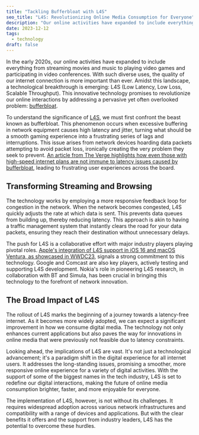 ```yaml
---
title: "Tackling Bufferbloat with L4S"
seo_title: "L4S: Revolutionizing Online Media Consumption for Everyone"
description: "Our online activities have expanded to include everything from streaming movies and music to playing video games and participating in video conferences. With such diverse uses, the quality of our internet connection is more important than ever. L4S promises to revolutionize our online interactions by addressing a pervasive yet often overlooked problem: bufferbloat."
date: 2023-12-12
tags:
  - technology
draft: false
---
```



In the early 2020s, our online activities have expanded to include everything from streaming movies and music to playing video games and participating in video conferences. With such diverse uses, the quality of our internet connection is more important than ever. Amidst this landscape, a technological breakthrough is emerging: L4S (Low Latency, Low Loss, Scalable Throughput). This innovative technology promises to revolutionize our online interactions by addressing a pervasive yet often overlooked problem: [bufferbloat](https://www.bufferbloat.net/projects/bloat/wiki/Introduction/).

To understand the significance of [L4S](https://www.bell-labs.com/research-innovation/projects-and-initiatives/l4s/), we must first confront the beast known as bufferbloat. This phenomenon occurs when excessive buffering in network equipment causes high latency and jitter, turning what should be a smooth gaming experience into a frustrating series of lags and interruptions. This issue arises from network devices hoarding data packets attempting to avoid packet loss, ironically creating the very problem they seek to prevent. [An article from The Verge highlights how even those with high-speed internet plans are not immune to latency issues caused by bufferbloat](https://www.theverge.com/23655762/l4s-internet-apple-comcast-latency-speed-bandwidth), leading to frustrating user experiences across the board.

## Transforming Streaming and Browsing

The technology works by employing a more responsive feedback loop for congestion in the network. When the network becomes congested, L4S quickly adjusts the rate at which data is sent. This prevents data queues from building up, thereby reducing latency. This approach is akin to having a traffic management system that instantly clears the road for your data packets, ensuring they reach their destination without unnecessary delays.

The push for L4S is a collaborative effort with major industry players playing pivotal roles. [Apple's integration of L4S support in iOS 16 and macOS Ventura, as showcased in WWDC23](https://developer.apple.com/videos/play/wwdc2023/10004/), signals a strong commitment to this technology. Google and Comcast are also key players, actively testing and supporting L4S development. Nokia's role in pioneering L4S research, in collaboration with BT and Simula, has been crucial in bringing this technology to the forefront of network innovation.

## The Broad Impact of L4S

The rollout of L4S marks the beginning of a journey towards a latency-free internet. As it becomes more widely adopted, we can expect a significant improvement in how we consume digital media. The technology not only enhances current applications but also paves the way for innovations in online media that were previously not feasible due to latency constraints.

Looking ahead, the implications of L4S are vast. It's not just a technological advancement; it's a paradigm shift in the digital experience for all internet users. It addresses the long-standing issues, promising a smoother, more responsive online experience for a variety of digital activities. With the support of some of the biggest names in the tech industry, L4S is set to redefine our digital interactions, making the future of online media consumption brighter, faster, and more enjoyable for everyone.

The implementation of L4S, however, is not without its challenges. It requires widespread adoption across various network infrastructures and compatibility with a range of devices and applications. But with the clear benefits it offers and the support from industry leaders, L4S has the potential to overcome these hurdles.